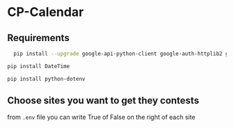 # CP-Calendar

## Requirements

```bash
  pip install --upgrade google-api-python-client google-auth-httplib2 google-auth-oauthlib
```

```bash
pip install DateTime
```

```bash
pip install python-dotenv
```

## Choose sites you want to get they contests

from `.env` file you can write True of False on the right of each site
